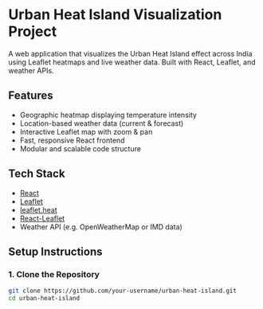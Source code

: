 #  Urban Heat Island Visualization Project

A web application that visualizes the Urban Heat Island effect across India using Leaflet heatmaps and live weather data. Built with React, Leaflet, and weather APIs.

##  Features

-  Geographic heatmap displaying temperature intensity
-  Location-based weather data (current & forecast)
-  Interactive Leaflet map with zoom & pan
-  Fast, responsive React frontend
  - Modular and scalable code structure



## Tech Stack

- [React](https://reactjs.org/)
- [Leaflet](https://leafletjs.com/)
- [leaflet.heat](https://github.com/Leaflet/Leaflet.heat)
- [React-Leaflet](https://react-leaflet.js.org/)
- Weather API (e.g. OpenWeatherMap or IMD data)

##  Setup Instructions

### 1. Clone the Repository

```bash
git clone https://github.com/your-username/urban-heat-island.git
cd urban-heat-island
